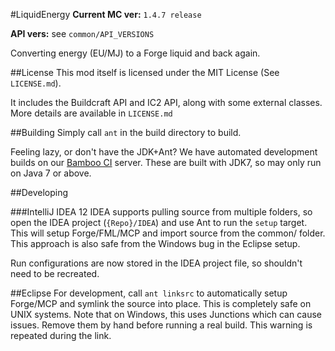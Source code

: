 #LiquidEnergy
**Current MC ver:** `1.4.7 release`

**API vers:** see `common/API_VERSIONS`

Converting energy (EU/MJ) to a Forge liquid and back again.

##License
This mod itself is licensed under the MIT License (See `LICENSE.md`).

It includes the Buildcraft API and IC2 API, along with some external classes. More details are available in `LICENSE.md`

##Building
Simply call `ant` in the build directory to build.

Feeling lazy, or don't have the JDK+Ant? We have automated development builds on our [Bamboo CI](https://bamboo.azurenode.net/browse/LIQEN-PACK/latest/artifact) server. These are built with JDK7, so may only run on Java 7 or above.

##Developing

###IntelliJ IDEA 12
IDEA supports pulling source from multiple folders, so open the IDEA project (`{Repo}/IDEA`) and use Ant to run the `setup` target. This will setup Forge/FML/MCP and import source from the common/ folder. This approach is also safe from the Windows bug in the Eclipse setup.

Run configurations are now stored in the IDEA project file, so shouldn't need to be recreated.

##Eclipse
For development, call `ant linksrc` to automatically setup Forge/MCP and symlink the source into place. This is completely safe on UNIX systems. Note that on Windows, this uses Junctions which can cause issues. Remove them by hand before running a real build. This warning is repeated during the link.
